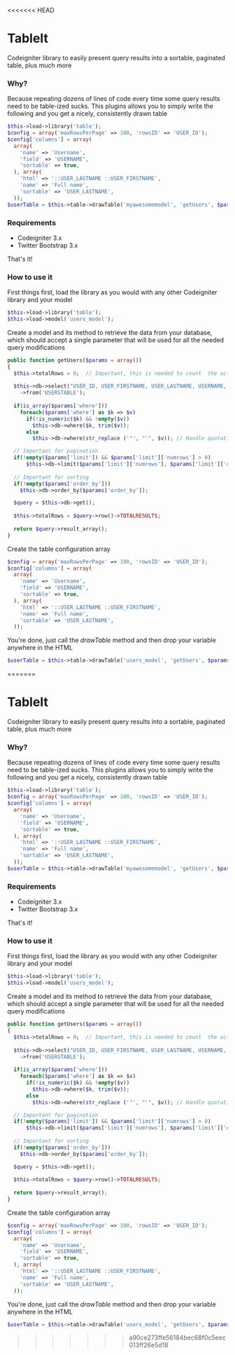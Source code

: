 <<<<<<< HEAD
# TableIt
Codeigniter library to easily present query results into a sortable, paginated table, plus much more

### Why?
Because repeating dozens of lines of code every time some query results need to be table-ized sucks.
This plugins allows you to simply write the following and you get a nicely, consistently drawn table

```php
$this->load->library('table');
$config = array('maxRowsPerPage' => 100, 'rowsID' => 'USER_ID');
$config['columns'] = array(
  array(
    'name' => 'Username',
    'field' => 'USERNAME',
    'sortable' => true,
  ), array(
    'html' => '::USER_LASTNAME ::USER_FIRSTNAME',
    'name' => 'Full name',
    'sortable' => 'USER_LASTNAME',
  ));
$userTable = $this->table->drawTable('myawesomemodel', 'getUsers', $params, $config);
```

### Requirements
* Codeigniter 3.x
* Twitter Bootstrap 3.x

That's it!

### How to use it
First things first, load the library as you would with any other Codeigniter library and your model

```php
$this->load->library('table');
$this->load->model('users_model');
```

Create a model and its method to retrieve the data from your database, which should accept a single parameter that will be used for all the needed query modifications

```php
public function getUsers($params = array())
{
  $this->totalRows = 0;  // Important, this is needed to count  the actual number of rows instead of just the displayed ones
  
  $this->db->select("USER_ID, USER_FIRSTNAME, USER_LASTNAME, USERNAME, count(*) over () as TOTALRESULTS")  // Important, see above, this is the Oracle implementation
    ->from('USERSTABLE');
		
  if(is_array($params['where']))
    foreach($params['where'] as $k => $v)
      if(!is_numeric($k) && !empty($v))
        $this->db->where($k, trim($v));
      else
        $this->db->where(str_replace ('"', "'", $v)); // Handle quotation marks in Oracle

  // Important for pagination
  if(!empty($params['limit']) && $params['limit']['numrows'] > 0)
	  $this->db->limit($params['limit']['numrows'], $params['limit']['offset']);
		
  // Important for sorting
  if(!empty($params['order_by']))
    $this->db->order_by($params['order_by']);

  $query = $this->db->get();
		
  $this->totalRows = $query->row()->TOTALRESULTS;
		
  return $query->result_array();
}
```

Create the table configuration array
```php
$config = array('maxRowsPerPage' => 100, 'rowsID' => 'USER_ID');
$config['columns'] = array(
  array(
    'name' => 'Username',
    'field' => 'USERNAME',
    'sortable' => true,
  ), array(
    'html' => '::USER_LASTNAME ::USER_FIRSTNAME',
    'name' => 'Full name',
    'sortable' => 'USER_LASTNAME',
  ));
```

You're done, just call the *drawTable* method and then drop your variable anywhere in the HTML
```php
$userTable = $this->table->drawTable('users_model', 'getUsers', $params, $config);
```
=======
# TableIt
Codeigniter library to easily present query results into a sortable, paginated table, plus much more

### Why?
Because repeating dozens of lines of code every time some query results need to be table-ized sucks.
This plugins allows you to simply write the following and you get a nicely, consistently drawn table

```php
$this->load->library('table');
$config = array('maxRowsPerPage' => 100, 'rowsID' => 'USER_ID');
$config['columns'] = array(
  array(
    'name' => 'Username',
    'field' => 'USERNAME',
    'sortable' => true,
  ), array(
    'html' => '::USER_LASTNAME ::USER_FIRSTNAME',
    'name' => 'Full name',
    'sortable' => 'USER_LASTNAME',
  ));
$userTable = $this->table->drawTable('myawesomemodel', 'getUsers', $params, $config);
```

### Requirements
* Codeigniter 3.x
* Twitter Bootstrap 3.x

That's it!

### How to use it
First things first, load the library as you would with any other Codeigniter library and your model

```php
$this->load->library('table');
$this->load->model('users_model');
```

Create a model and its method to retrieve the data from your database, which should accept a single parameter that will be used for all the needed query modifications

```php
public function getUsers($params = array())
{
  $this->totalRows = 0;  // Important, this is needed to count  the actual number of rows instead of just the displayed ones
  
  $this->db->select("USER_ID, USER_FIRSTNAME, USER_LASTNAME, USERNAME, count(*) over () as TOTALRESULTS")  // Important, see above, this is the Oracle implementation
    ->from('USERSTABLE');
		
  if(is_array($params['where']))
    foreach($params['where'] as $k => $v)
      if(!is_numeric($k) && !empty($v))
        $this->db->where($k, trim($v));
      else
        $this->db->where(str_replace ('"', "'", $v)); // Handle quotation marks in Oracle

  // Important for pagination
  if(!empty($params['limit']) && $params['limit']['numrows'] > 0)
	  $this->db->limit($params['limit']['numrows'], $params['limit']['offset']);
		
  // Important for sorting
  if(!empty($params['order_by']))
    $this->db->order_by($params['order_by']);

  $query = $this->db->get();
		
  $this->totalRows = $query->row()->TOTALRESULTS;
		
  return $query->result_array();
}
```

Create the table configuration array
```php
$config = array('maxRowsPerPage' => 100, 'rowsID' => 'USER_ID');
$config['columns'] = array(
  array(
    'name' => 'Username',
    'field' => 'USERNAME',
    'sortable' => true,
  ), array(
    'html' => '::USER_LASTNAME ::USER_FIRSTNAME',
    'name' => 'Full name',
    'sortable' => 'USER_LASTNAME',
  ));
```

You're done, just call the *drawTable* method and then drop your variable anywhere in the HTML
```php
$userTable = $this->table->drawTable('users_model', 'getUsers', $params, $config);
```
>>>>>>> a90ce273ffe56184bec68f0c5eec013ff26e5d18
